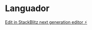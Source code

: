 # Languador

[Edit in StackBlitz next generation editor ⚡️](https://stackblitz.com/~/github.com/Dev21Maker/Languador)